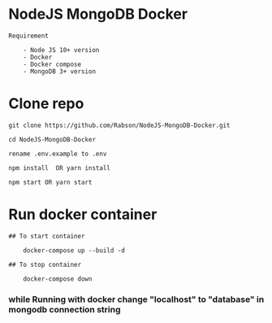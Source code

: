 # NodeJS MongoDB Docker

    Requirement

        - Node JS 10+ version
        - Docker 
        - Docker compose
        - MongoDB 3+ version

# Clone repo

    git clone https://github.com/Rabson/NodeJS-MongoDB-Docker.git

    cd NodeJS-MongoDB-Docker

    rename .env.example to .env

    npm install  OR yarn install

    npm start OR yarn start

# Run docker container

    ## To start container
    
        docker-compose up --build -d

    ## To stop container
    
        docker-compose down


### while Running with docker change "localhost" to "database" in mongodb connection string
